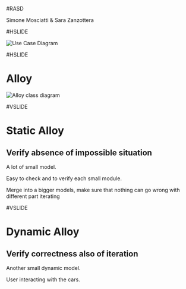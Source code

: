 #RASD

Simone Mosciatti & Sara Zanzottera

#HSLIDE

![Use Case Diagram](UML/UseCaseDiagram.png)

#HSLIDE

# Alloy

![Alloy class diagram](UML/ClassDiagram.png)

#VSLIDE	

# Static Alloy

## Verify absence of impossible situation

A lot of small model.

Easy to check and to verify each small module.

Merge into a bigger models, make sure that nothing can go wrong with different part iterating

#VSLIDE

# Dynamic Alloy

## Verify correctness also of iteration

Another small dynamic model.

User interacting with the cars.


